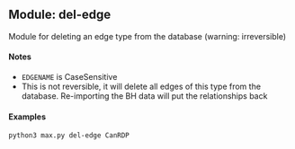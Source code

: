 ## Module: del-edge

Module for deleting an edge type from the database (warning: irreversible)


#### Notes

* `EDGENAME` is CaseSensitive
* This is not reversible, it will delete all edges of this type from the database. Re-importing the BH data will put the relationships back


#### Examples

```
python3 max.py del-edge CanRDP
```
